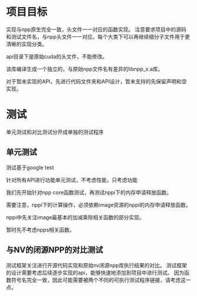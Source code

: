 # 项目目标
实现与npp原生完全一致，头文件一一对应的函数实现。
注意要求项目中的源码和测试文件名，与npp头文件一一对应。每个大类下可以再继续细分子文件用于更清晰的实现分类。

api目录下是原始cuda的头文件，不能修改。

该库编译生成一个独立的，与原始npp文件名有差异的libnpp_x.a库。

对于暂未实现的API，先进行代码文件夹和API设计，暂未支持的先保留声明和空实现。

# 测试

单元测试和对比测试分开成单独的测试程序

## 单元测试

测试基于google test

针对所有API进行功能单元测试，不考虑性能，只考虑功能

我们先开始针对npp core函数测试，再测试nppi下的内存申请释放函数。

需要注意，nppi下的计算操作，必须依赖image资源的nppi的内存申请释放函数。

nppi中先关注image最基本的加减乘除相关函数的部分实现。

暂时先不考虑npps相关函数。

## 与NV的闭源NPP的对比测试
测试框架关注进行开源代码实现和原始nv闭源npp库执行结果的对比。
测试框架的设计需要考虑后续逐步实现的api，能够快速地添加到项目中进行测试。
因为函数符号名完全一致，因此可能需要被两个不同的可执行测试程序链接，请考虑这一点。









